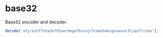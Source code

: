 # base32

Base32 encoder and decoder.

```ts
decode('afyreihffx5a2e7k5uwrmmgofbvzujc5cmw5h4espouwuxt3liqoflx3ee');
```
